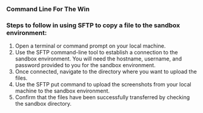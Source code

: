 ### Command Line For The Win

### Steps to follow in using SFTP to copy a file to the sandbox environment:
1. Open a terminal or command prompt on your local machine.
2. Use the SFTP command-line tool to establish a connection to the sandbox environment. You will need the hostname, username, and password provided to you for the sandbox environment.
3. Once connected, navigate to the directory where you want to upload the files.
4. Use the SFTP put command to upload the screenshots from your local machine to the sandbox environment.
5. Confirm that the files have been successfully transferred by checking the sandbox directory.
